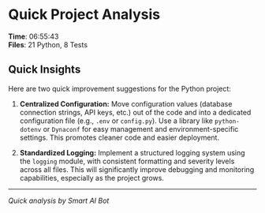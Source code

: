 # Quick Project Analysis

**Time**: 06:55:43  
**Files**: 21 Python, 8 Tests

## Quick Insights

Here are two quick improvement suggestions for the Python project:

1.  **Centralized Configuration:** Move configuration values (database connection strings, API keys, etc.) out of the code and into a dedicated configuration file (e.g., `.env` or `config.py`).  Use a library like `python-dotenv` or `Dynaconf` for easy management and environment-specific settings. This promotes cleaner code and easier deployment.

2.  **Standardized Logging:** Implement a structured logging system using the `logging` module, with consistent formatting and severity levels across all files. This will significantly improve debugging and monitoring capabilities, especially as the project grows.


---
*Quick analysis by Smart AI Bot*

